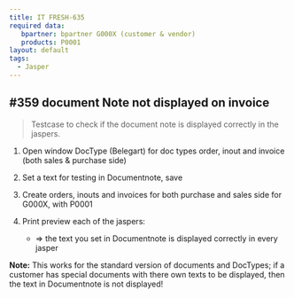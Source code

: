 ```yaml
---
title: IT FRESH-635
required data:
   bpartner: bpartner G000X (customer & vendor)
   products: P0001 
layout: default
tags:
  - Jasper
---
```

## #359 document Note not displayed on invoice 

> Testcase to check if the document note is displayed correctly in the jaspers.


1. Open window DocType (Belegart) for doc types order, inout and invoice (both sales & purchase side)

1. Set a text for testing in Documentnote, save

1. Create orders, inouts and invoices for both purchase and sales side for G000X, with P0001

1. Print preview each of the jaspers:
	* => the text you set in Documentnote is displayed correctly in every jasper
	
**Note:** This works for the standard version of documents and DocTypes; if a customer has special documents with there own texts to be displayed, then the text in Documentnote is not displayed!